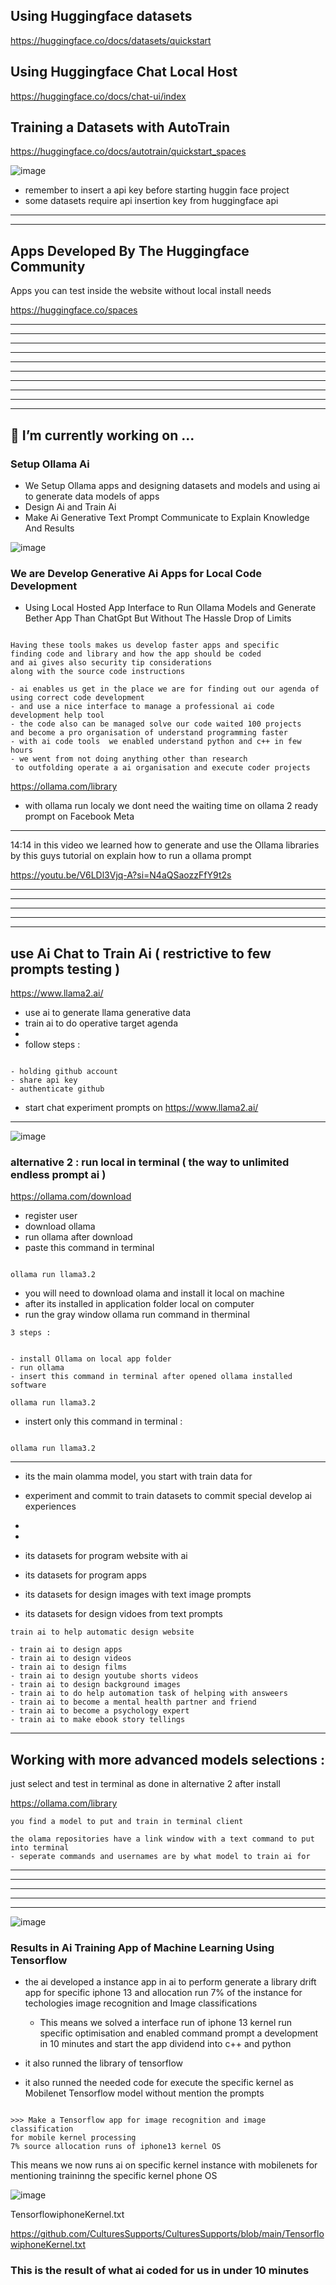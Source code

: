 

## Using Huggingface datasets 

https://huggingface.co/docs/datasets/quickstart


## Using Huggingface Chat Local Host 



https://huggingface.co/docs/chat-ui/index



## Training a Datasets with AutoTrain 


https://huggingface.co/docs/autotrain/quickstart_spaces


![image](https://github.com/user-attachments/assets/c9bdb349-e688-4337-855e-30d12d1d398d)



- remember to insert a api key before starting huggin face project
- some datasets require api insertion key from huggingface api


----------------
-----------------
## Apps Developed By The Huggingface Community

Apps  you can test inside the website without local install needs

https://huggingface.co/spaces

----------------
-----------------
-----------------
-----------------
-----------------

----------------
-----------------
-----------------
-----------------
-----------------



## 🔭 I’m currently working on ...

### Setup Ollama Ai

- We Setup Ollama apps and designing datasets and models and using ai to generate data models of apps
- Design Ai and Train Ai
- Make Ai Generative Text Prompt Communicate to Explain Knowledge And Results




![image](https://github.com/user-attachments/assets/04e71239-48d3-49d2-8246-8e43db576cd0)


### We are Develop Generative Ai Apps for Local Code Development 
- Using Local Hosted App Interface to Run Ollama Models and Generate Bether App Than ChatGpt
But Without The Hassle Drop of Limits




```

Having these tools makes us develop faster apps and specific
finding code and library and how the app should be coded
and ai gives also security tip considerations
along with the source code instructions

- ai enables us get in the place we are for finding out our agenda of using correct code development
- and use a nice interface to manage a professional ai code development help tool
- the code also can be managed solve our code waited 100 projects
and become a pro organisation of understand programming faster
- with ai code tools  we enabled understand python and c++ in few hours
- we went from not doing anything other than research
 to outfolding operate a ai organisation and execute coder projects

```


https://ollama.com/library


- with ollama run localy we dont need the waiting time on ollama 2 ready prompt on Facebook Meta








--------------

14:14 in this video we learned how to generate and use the Ollama libraries by this guys tutorial on explain how to run a ollama prompt

https://youtu.be/V6LDl3Vjq-A?si=N4aQSaozzFfY9t2s


--------------
--------------
--------------
--------------
--------------





## use Ai Chat to Train Ai ( restrictive to few prompts testing )

https://www.llama2.ai/


- use ai to generate llama generative data
- train ai to do operative target agenda
-
- follow steps :

```

- holding github account
- share api key
- authenticate github

```


- start chat experiment prompts on https://www.llama2.ai/
  
---------------

![image](https://github.com/user-attachments/assets/752b025e-0171-4a4f-a20e-eb97125a939a)



### alternative 2 : run local in terminal ( the way to unlimited endless prompt ai )

https://ollama.com/download

- register user
- download ollama
- run ollama after download
- paste this command in terminal

```

ollama run llama3.2

```

- you will need to download olama and install it local on machine
- after its installed in application folder local on computer
- run the gray window ollama run command in therminal


```
3 steps :


- install Ollama on local app folder
- run ollama
- insert this command in terminal after opened ollama installed software

ollama run llama3.2

```

- instert only this command in terminal :

```

ollama run llama3.2

```

------------------



- its the main olamma model, you start with train data for
- experiment and commit to train datasets to commit special develop ai experiences

-
-
- its datasets for program website with ai
- its datasets for program apps
- its datasets for design images with text image prompts
- its datasets for design vidoes from text prompts



```
train ai to help automatic design website

- train ai to design apps
- train ai to design videos
- train ai to design films
- train ai to design youtube shorts videos
- train ai to design background images
- train ai to do help automation task of helping with answeers
- train ai to become a mental health partner and friend
- train ai to become a psychology expert
- train ai to make ebook story tellings

```

---------------

## Working with more advanced models selections : 

just select and test in terminal as done in alternative 2 after install

https://ollama.com/library


```
you find a model to put and train in terminal client

```

```
the olama repositories have a link window with a text command to put into terminal
- seperate commands and usernames are by what model to train ai for

```



---------------
---------------
---------------
---------------
---------------

![image](https://github.com/user-attachments/assets/0e3d835d-e0f2-4073-8f6b-55050570d1ed)




### Results in Ai Training App of Machine Learning Using Tensorflow

- the ai developed a instance app in ai to perform generate a library drift app for specific iphone 13
  and allocation run 7% of the instance for techologies image recognition and Image classifications


  - This means we solved a interface run of iphone 13 kernel run specific optimisation and enabled command prompt a development
  in 10 minutes and start the app dividend into c++ and python
- it also runned the library of tensorflow
- it also runned the needed code for execute the specific kernel as Mobilenet Tensorflow model without mention the prompts


```

>>> Make a Tensorflow app for image recognition and image classification
for mobile kernel processing
7% source allocation runs of iphone13 kernel OS

```


This means we now runs ai on specific kernel instance with mobilenets for mentioning traininng the specific kernel phone OS

![image](https://github.com/user-attachments/assets/acc3196f-d6d2-40c9-911a-bf916a9c04d9)






TensorflowiphoneKernel.txt


https://github.com/CulturesSupports/CulturesSupports/blob/main/TensorflowiphoneKernel.txt



### This is the result of what ai coded for us in under 10 minutes 
